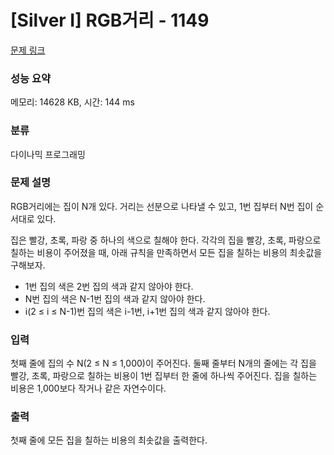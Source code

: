 # [Silver I] RGB거리 - 1149 

[문제 링크](https://www.acmicpc.net/problem/1149) 

### 성능 요약

메모리: 14628 KB, 시간: 144 ms

### 분류

다이나믹 프로그래밍

### 문제 설명

<p style="user-select: auto;">RGB거리에는 집이 N개 있다. 거리는 선분으로 나타낼 수 있고, 1번 집부터 N번 집이 순서대로 있다.</p>

<p style="user-select: auto;">집은 빨강, 초록, 파랑 중 하나의 색으로 칠해야 한다. 각각의 집을 빨강, 초록, 파랑으로 칠하는 비용이 주어졌을 때, 아래 규칙을 만족하면서 모든 집을 칠하는 비용의 최솟값을 구해보자.</p>

<ul style="user-select: auto;">
	<li style="user-select: auto;">1번 집의 색은 2번 집의 색과 같지 않아야 한다.</li>
	<li style="user-select: auto;">N번 집의 색은 N-1번 집의 색과 같지 않아야 한다.</li>
	<li style="user-select: auto;">i(2 ≤ i ≤ N-1)번 집의 색은 i-1번, i+1번 집의 색과 같지 않아야 한다.</li>
</ul>

### 입력 

 <p style="user-select: auto;">첫째 줄에 집의 수 N(2 ≤ N ≤ 1,000)이 주어진다. 둘째 줄부터 N개의 줄에는 각 집을 빨강, 초록, 파랑으로 칠하는 비용이 1번 집부터 한 줄에 하나씩 주어진다. 집을 칠하는 비용은 1,000보다 작거나 같은 자연수이다.</p>

### 출력 

 <p style="user-select: auto;">첫째 줄에 모든 집을 칠하는 비용의 최솟값을 출력한다.</p>

